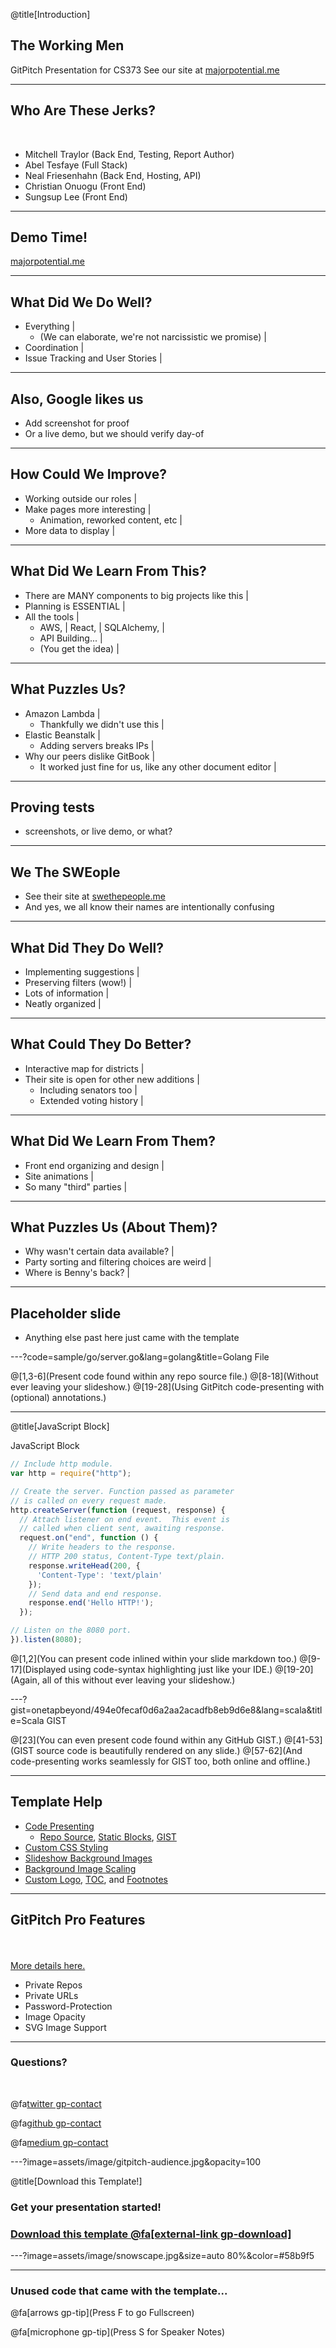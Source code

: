 @title[Introduction]
## The Working Men

GitPitch Presentation for CS373
See our site at [majorpotential.me](http://majorpotential.me)

---

## Who Are These Jerks?

<br>

- Mitchell Traylor (Back End, Testing, Report Author)
- Abel Tesfaye (Full Stack)
- Neal Friesenhahn (Back End, Hosting, API)
- Christian Onuogu (Front End)
- Sungsup Lee (Front End)

---

## Demo Time!
[majorpotential.me](http://majorpotential.me)

---

## What Did We Do Well?

- Everything |
  + (We can elaborate, we're not narcissistic we promise) |
- Coordination |
- Issue Tracking and User Stories |

---

## Also, Google likes us
- Add screenshot for proof
- Or a live demo, but we should verify day-of

---

## How Could We Improve?

- Working outside our roles |
- Make pages more interesting |
  + Animation, reworked content, etc |
- More data to display |

---

## What Did We Learn From This?

- There are MANY components to big projects like this |
- Planning is ESSENTIAL |
- All the tools |
  + AWS,  | React,  | SQLAlchemy,  |
  + API Building... |
  + (You get the idea) |

---

## What Puzzles Us?

- Amazon Lambda |
  + Thankfully we didn't use this |
- Elastic Beanstalk |
  + Adding servers breaks IPs |
- Why our peers dislike GitBook |
  + It worked just fine for us, like any other document editor |

---

## Proving tests
- screenshots, or live demo, or what?

---

## We The SWEople
- See their site at [swethepeople.me](http://swethepeople.me)
- And yes, we all know their names are intentionally confusing

---

## What Did They Do Well?

- Implementing suggestions |
- Preserving filters (wow!) |
- Lots of information |
- Neatly organized |

---

## What Could They Do Better?

- Interactive map for districts |
- Their site is open for other new additions |
  + Including senators too |
  + Extended voting history |

---

## What Did We Learn From Them?

- Front end organizing and design |
- Site animations |
- So many "third" parties |

---

## What Puzzles Us (About Them)?

- Why wasn't certain data available? |
- Party sorting and filtering choices are weird |
- Where is Benny's back? |

---

## Placeholder slide
- Anything else past here just came with the template

---?code=sample/go/server.go&lang=golang&title=Golang File

@[1,3-6](Present code found within any repo source file.)
@[8-18](Without ever leaving your slideshow.)
@[19-28](Using GitPitch code-presenting with (optional) annotations.)

---

@title[JavaScript Block]

<p><span class="slide-title">JavaScript Block</span></p>

```javascript
// Include http module.
var http = require("http");

// Create the server. Function passed as parameter
// is called on every request made.
http.createServer(function (request, response) {
  // Attach listener on end event.  This event is
  // called when client sent, awaiting response.
  request.on("end", function () {
    // Write headers to the response.
    // HTTP 200 status, Content-Type text/plain.
    response.writeHead(200, {
      'Content-Type': 'text/plain'
    });
    // Send data and end response.
    response.end('Hello HTTP!');
  });

// Listen on the 8080 port.
}).listen(8080);
```

@[1,2](You can present code inlined within your slide markdown too.)
@[9-17](Displayed using code-syntax highlighting just like your IDE.)
@[19-20](Again, all of this without ever leaving your slideshow.)

---?gist=onetapbeyond/494e0fecaf0d6a2aa2acadfb8eb9d6e8&lang=scala&title=Scala GIST

@[23](You can even present code found within any GitHub GIST.)
@[41-53](GIST source code is beautifully rendered on any slide.)
@[57-62](And code-presenting works seamlessly for GIST too, both online and offline.)

---

## Template Help

- [Code Presenting](https://github.com/gitpitch/gitpitch/wiki/Code-Presenting)
  + [Repo Source](https://github.com/gitpitch/gitpitch/wiki/Code-Delimiter-Slides), [Static Blocks](https://github.com/gitpitch/gitpitch/wiki/Code-Slides), [GIST](https://github.com/gitpitch/gitpitch/wiki/GIST-Slides) 
- [Custom CSS Styling](https://github.com/gitpitch/gitpitch/wiki/Slideshow-Custom-CSS)
- [Slideshow Background Images](https://github.com/gitpitch/gitpitch/wiki/Background-Setting)
- [Background Image Scaling](https://github.com/gitpitch/gitpitch/wiki/Image-Slides#scaling)
- [Custom Logo](https://github.com/gitpitch/gitpitch/wiki/Logo-Setting), [TOC](https://github.com/gitpitch/gitpitch/wiki/Table-of-Contents), and [Footnotes](https://github.com/gitpitch/gitpitch/wiki/Footnote-Setting)

---

## GitPitch Pro Features

<br>
<div class="left">
    <i class="fa fa-user-secret fa-5x" aria-hidden="true"> </i><br>
    <a href="https://gitpitch.com/pro-features" class="pro-link">
    More details here.</a>
</div>
<div class="right">
    <ul>
        <li>Private Repos</li>
        <li>Private URLs</li>
        <li>Password-Protection</li>
        <li>Image Opacity</li>
        <li>SVG Image Support</li>
    </ul>
</div>

---

### Questions?

<br>

@fa[twitter gp-contact](@gitpitch)

@fa[github gp-contact](gitpitch)

@fa[medium gp-contact](@gitpitch)

---?image=assets/image/gitpitch-audience.jpg&opacity=100

@title[Download this Template!]

### <span class="white">Get your presentation started!</span>
### [Download this template @fa[external-link gp-download]](https://gitpitch.com/template/download/triangles)

---?image=assets/image/snowscape.jpg&size=auto 80%&color=#58b9f5

<!-- Sample slide background image scaling and custom color fill -->

---

### Unused code that came with the template...

@fa[arrows gp-tip](Press F to go Fullscreen)

@fa[microphone gp-tip](Press S for Speaker Notes)

